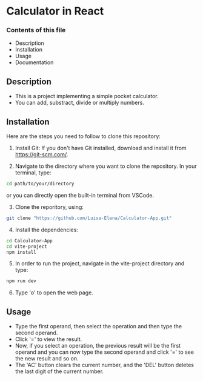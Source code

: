# Calculator in React

### Contents of this file
- Description
- Installation
- Usage
- Documentation

## Description
- This is a project implementing a simple pocket calculator.
- You can add, substract, divide or multiply numbers.

## Installation

Here are the steps you need to follow to clone this repository: 

1. Install Git:
If you don't have Git installed, download and install it from https://git-scm.com/.

2. Navigate to the directory where you want to clone the repository. In your terminal, type: 

```sh
cd path/to/your/directory
```
or you can directly open the built-in terminal from VSCode.

3. Clone the reporitory, using: 
```sh
git clone "https://github.com/Luisa-Elena/Calculator-App.git"
```

4. Install the dependencies: 
```sh
cd Calculator-App
cd vite-project
npm install
```

5. In order to run the project, navigate in the vite-project directory and type:
```sh
npm run dev
```

6. Type 'o' to open the web page.

## Usage
- Type the first operand, then select the operation and then type the second operand.
- Click '=' to view the result.
- Now, if you select an operation, the previous result will be the first operand and you can now type the second operand and click '=' to see the new result and so on.
- The 'AC' button clears the current number, and the 'DEL' button deletes the last digit of the current number.
